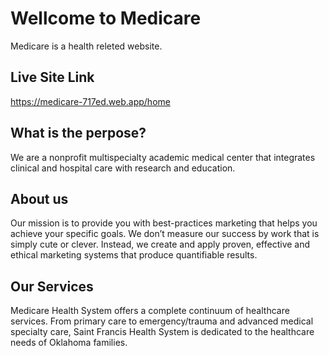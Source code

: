 
# Wellcome to Medicare

Medicare is a health releted website. 

## Live Site Link

https://medicare-717ed.web.app/home

## What is the perpose?

We are a nonprofit multispecialty academic medical center that integrates clinical and hospital care with research and education.

## About us

Our mission is to provide you with best-practices marketing that helps you achieve your specific goals. We don’t measure our success by work that is simply cute or clever. Instead, we create and apply proven, effective and ethical marketing systems that produce quantifiable results.
 
## Our Services

Medicare Health System offers a complete continuum of healthcare services. From primary care to emergency/trauma and advanced medical specialty care, Saint Francis Health System is dedicated to the healthcare needs of Oklahoma families.